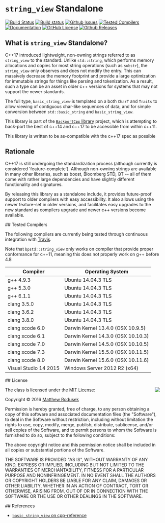 # `string_view` Standalone

[![Build Status](https://travis-ci.org/bitwizeshift/string_view-standalone.svg?branch=master)](https://travis-ci.org/bitwizeshift/string_view-standalone)
[![Build status](https://ci.appveyor.com/api/projects/status/98yc6b07luvi8b7j?svg=true)](https://ci.appveyor.com/project/bitwizeshift/string-view-standalone)
[![Github Issues](https://img.shields.io/github/issues/bitwizeshift/string_view-standalone.svg)](http://github.com/bitwizeshift/string_view-standalone/issues)
[![Tested Compilers](https://img.shields.io/badge/compilers-gcc%20%7C%20clang-blue.svg)](#tested-compilers)
[![Documentation](https://img.shields.io/badge/docs-doxygen-blue.svg)](http://bitwizeshift.github.io/string_view-standalone)
[![GitHub License](https://img.shields.io/badge/license-MIT-blue.svg)](https://raw.githubusercontent.com/bitwizeshift/string_view-standalone/master/LICENSE.md)
[![Github Releases](https://img.shields.io/github/release/bitwizeshift/string_view-standalone.svg)](https://github.com/bitwizeshift/string_view-standalone/releases)

## What is `string_view` Standalone?

C++17 introduced lightweight, non-owning strings referred to as `string_view` to the standard. Unlike `std::string`, which performs memory allocations
and copies for most string operations (such as `substr`), the `string_view` only observes and does not modify the entry.
This can massively decrease the memory footprint and provide a large optimization for immutable strings for things like parsing and tokenization. As a 
result, such a type can be an asset in older c++ versions for systems that may not support the newer standards.

The full type, `basic_string_view` is templated on a both `CharT` and `Traits` to allow viewing of contiguous char-like sequences of data, and for
simple conversion between `std::basic_string` and `basic_string_view`. 

This library is part of the [`BackportCpp` library](https://github.com/bitwizeshift/backportcpp) project, which is attempting to back-port the best of c++14 and c++17 to be accessible from within c++11.

This library is written to be as-compatible with the c++17 spec as possible

## Rationale

C++17 is still undergoing the standardization process (although currently is considered 'feature-complete'). Although non-owning strings are available in 
many other libraries, such as boost, Bloomberg STD, QT -- all of them come with rather large dependencies and have slightly different functionality and
signatures.

By releasing this library as a standalone include, it provides future-proof support to older compilers with easy accessibility. 
It also allows using the newer feature-set in older versions, and facilitates easy upgrades to the new standard as compilers upgrade and newer 
c++ versions become available.

##<a name="tested-compilers"></a> Tested Compilers

The following compilers are currently being tested through continuous integration with [Travis](https://travis-ci.org/bitwizeshift/string_view-standalone).

Note that `bpstd::string_view` only works on compiler that provide proper conformance for c++11, meaning this
does not properly work on g++ before 4.8 

| Compiler              | Operating System                   |
|-----------------------|------------------------------------|
| g++ 4.9.3             | Ubuntu 14.04.3 TLS                 |
| g++ 5.3.0             | Ubuntu 14.04.3 TLS                 |
| g++ 6.1.1             | Ubuntu 14.04.3 TLS                 |
| clang 3.5.0           | Ubuntu 14.04.3 TLS                 |
| clang 3.6.2           | Ubuntu 14.04.3 TLS                 |
| clang 3.8.0           | Ubuntu 14.04.3 TLS                 |
| clang xcode 6.0       | Darwin Kernel 13.4.0 (OSX 10.9.5)  |
| clang xcode 6.1       | Darwin Kernel 14.3.0 (OSX 10.10.3) |
| clang xcode 7.0       | Darwin Kernel 14.5.0 (OSX 10.10.5) |
| clang xcode 7.3       | Darwin Kernel 15.5.0 (OSX 10.11.5) |
| clang xcode 8.0       | Darwin Kernel 15.6.0 (OSX 10.11.6) |
| Visual Studio 14 2015	| Windows Server 2012 R2 (x64)       |

##<a name="license"></a> License

<img align="right" src="http://opensource.org/trademarks/opensource/OSI-Approved-License-100x137.png">

The class is licensed under the [MIT License](http://opensource.org/licenses/MIT):

Copyright &copy; 2016 [Matthew Rodusek](http://rodusek.me/)

Permission is hereby granted, free of charge, to any person obtaining a copy
of this software and associated documentation files (the "Software"), to deal
in the Software without restriction, including without limitation the rights
to use, copy, modify, merge, publish, distribute, sublicense, and/or sell
copies of the Software, and to permit persons to whom the Software is
furnished to do so, subject to the following conditions:

The above copyright notice and this permission notice shall be included in all
copies or substantial portions of the Software.

THE SOFTWARE IS PROVIDED "AS IS", WITHOUT WARRANTY OF ANY KIND, EXPRESS OR
IMPLIED, INCLUDING BUT NOT LIMITED TO THE WARRANTIES OF MERCHANTABILITY,
FITNESS FOR A PARTICULAR PURPOSE AND NONINFRINGEMENT. IN NO EVENT SHALL THE
AUTHORS OR COPYRIGHT HOLDERS BE LIABLE FOR ANY CLAIM, DAMAGES OR OTHER
LIABILITY, WHETHER IN AN ACTION OF CONTRACT, TORT OR OTHERWISE, ARISING FROM,
OUT OF OR IN CONNECTION WITH THE SOFTWARE OR THE USE OR OTHER DEALINGS IN THE
SOFTWARE.

##<a name="references"></a> References

- [`basic_string_view` on cpp-reference](http://en.cppreference.com/w/cpp/string/basic_string_view)
